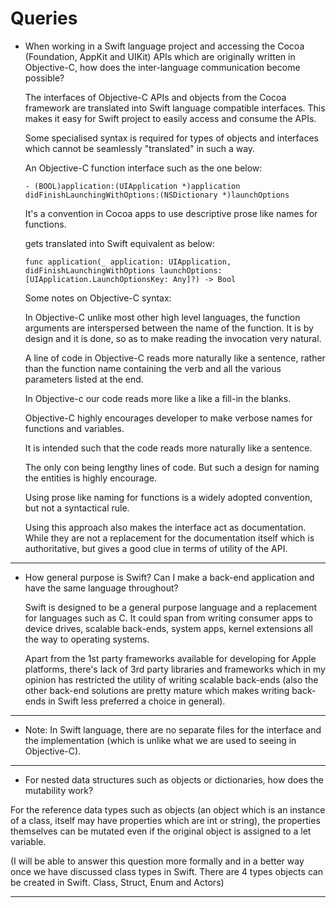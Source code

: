 # Queries

-   When working in a Swift language project and accessing the Cocoa (Foundation, AppKit and UIKit) APIs which are originally written in Objective-C, how does the inter-language communication become possible?

    The interfaces of Objective-C APIs and objects from the Cocoa framework are translated into Swift language compatible interfaces. This makes it easy for Swift project to easily access and consume the APIs.

    Some specialised syntax is required for types of objects and interfaces which cannot be seamlessly "translated" in such a way.

    An Objective-C function interface such as the one below:

    `- (BOOL)application:(UIApplication *)application didFinishLaunchingWithOptions:(NSDictionary *)launchOptions`

    It's a convention in Cocoa apps to use descriptive prose like names for functions.

    gets translated into Swift equivalent as below:

    `func application(_ application: UIApplication, didFinishLaunchingWithOptions launchOptions: [UIApplication.LaunchOptionsKey: Any]?) -> Bool`

    Some notes on Objective-C syntax:

    In Objective-C unlike most other high level languages, the function arguments are interspersed between the name of the function. It is by design and it is done, so as to make reading the invocation very natural.

    A line of code in Objective-C reads more naturally like a sentence, rather than the function name containing the verb and all the various parameters listed at the end.

    In Objective-c our code reads more like a like a fill-in the blanks.

    Objective-C highly encourages developer to make verbose names for functions and variables.

    It is intended such that the code reads more naturally like a sentence.

    The only con being lengthy lines of code. But such a design for naming the entities is highly encourage.

    Using prose like naming for functions is a widely adopted convention, but not a syntactical rule.

    Using this approach also makes the interface act as documentation. While they are not a replacement for the documentation itself which is authoritative, but gives a good clue in terms of utility of the API.

---

-   How general purpose is Swift? Can I make a back-end application and have the same language throughout?

    Swift is designed to be a general purpose language and a replacement for languages such as C. It could span from writing consumer apps to device drives, scalable back-ends, system apps, kernel extensions all the way to operating systems.

    Apart from the 1st party frameworks available for developing for Apple platforms, there's lack of 3rd party libraries and frameworks which in my opinion has restricted the utility of writing scalable back-ends (also the other back-end solutions are pretty mature which makes writing back-ends in Swift less preferred a choice in general).

---

-   Note: In Swift language, there are no separate files for the interface and the implementation (which is unlike what we are used to seeing in Objective-C).

---

-   For nested data structures such as objects or dictionaries, how does the mutability work?

For the reference data types such as objects (an object which is an instance of a class, itself may have properties which are int or string), the properties themselves can be mutated even if the original object is assigned to a let variable.

(I will be able to answer this question more formally and in a better way once we have discussed class types in Swift. There are 4 types objects can be created in Swift. Class, Struct, Enum and Actors)

---
